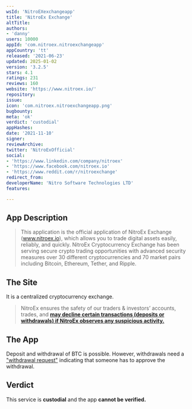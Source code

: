 ```yaml
---
wsId: 'NitroEXexchangeapp'
title: 'NitroEx Exchange'
altTitle: 
authors:
- 'danny'
users: 10000
appId: 'com.nitroex.nitroexchangeapp'
appCountry: 'tt'
released: '2021-06-23'
updated: 2025-01-02
version: '3.2.5'
stars: 4.1
ratings: 231
reviews: 160
website: 'https://www.nitroex.io/'
repository: 
issue: 
icon: 'com.nitroex.nitroexchangeapp.png'
bugbounty: 
meta: 'ok'
verdict: 'custodial'
appHashes: 
date: '2021-11-10'
signer: 
reviewArchive: 
twitter: 'NitroExOfficial'
social:
- 'https://www.linkedin.com/company/nitroex'
- 'https://www.facebook.com/nitroex.io'
- 'https://www.reddit.com/r/nitroexchange'
redirect_from: 
developerName: 'Nitro Software Technologies LTD'
features: 

---
```


## App Description

> This application is the official application of NitroEx Exchange (www.nitroex.io), which allows you to trade digital assets easily, reliably, and quickly. NitroEx Cryptocurrency Exchange has been serving secure crypto trading opportunities with advanced security measures over 30 different cryptocurrencies and 70 market pairs including Bitcoin, Ethereum, Tether, and Ripple.

## The Site

It is a centralized cryptocurrency exchange.

> NitroEx ensures the safety of our traders & investors’ accounts, trades, and [**may decline certain transactions (deposits or withdrawals) if NitroEx observes any suspicious activity.**](https://nitroex.freshdesk.com/support/solutions/articles/65000167620-why-did-nitroex-cancel-my-order-)

## The App

Deposit and withdrawal of BTC is possible. However, withdrawals need a ["withdrawal request"](https://nitroex.freshdesk.com/support/solutions/articles/65000167617-how-to-deposit-or-withdraw-my-digital-currency-) indicating that someone has to approve the withdrawal.

## Verdict

This service is **custodial** and the app **cannot be verified.**
